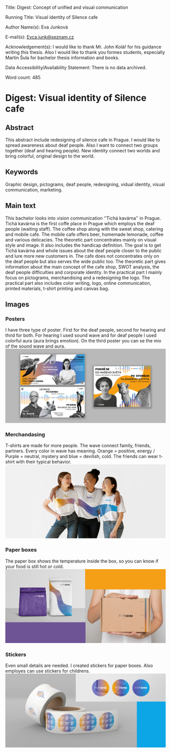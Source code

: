 Title: Digest: Concept of unified and visual communication

Running Title: Visual identity of Silence cafe

Author Name(s): Eva Junková 

E-mail(s): Evca.junk@seznam.cz

Acknowledgement(s): I would like to thank Mr. John Kolář for his guidance writing this thesis. Also I would like to thank you formes students, especially Martin Šula for bachelor thesis information and books.

Data Accessibility/Availability Statement: There is no data archived.

Word count: 485

# Digest: Visual identity of Silence cafe

## Abstract
This abstract include redesigning of silence cafe in Prague. I would like to spread awareness about deaf people. Also I want to connect two groups together (deaf and hearing people). New identity connect two worlds and bring colorful, original design to the world. 

## Keywords
Graphic design, pictograms, deaf people, redesigning, vidual identity, visual communication, marketing. 

## Main text
This bachelor looks into vision communication ‘'Tichá kavárna’' in Prague. Tichá kavárna is the first coffe place in Prague which employs the deaf people (waiting staff). The coffee shop along with the sweet shop, catering and mobile cafe. The mobile cafe offers beer, homemade lemonade, coffee and various delicacies. The theoretic part concentrates mainly on visual style and image. It also includes the handicap definition. The goal is to get Tichá kavárna and whole issues about the deaf people closer to the public and lure more new customers in. The cafe does not concentrates only on the deaf people but also serves the wide public too. The theoretic part gives information about the main concept of the cafe shop, SWOT analysis, the deaf people difficulties and corporate identity. In the practical part I mainly focus on pictograms, merchandising and a redesigning the logo. The practical part also includes color writing, logo, online communication, printed materials, t-shirt printing and canvas bag. 

## Images

### Posters
I have three type of poster. First for the deaf people, second for hearing and third for both. For hearing I used sound wave and for deaf people I used colorful aura (aura brings emotion). On the third poster you can se the mix of the sound wave and aura. 
![image](1Plakaty.jpg)
### Merchandasing
T-shirts are made for more people. The wave connect family, friends, partners. Every color in wave has meaning. Orange = positive, energy / Purple = neutral, mystery and blue = devilish, cold. The friends can wear t-shirt with their typical behavior. 
![image](2Tricka.jpg)
### Paper boxes
The paper box shows the temperature inside the box, so you can know if your food is still hot or cold. 
![image](3Boxy.jpg)
### Stickers
Even small details are needed. I created stickers for paper boxes. Also employes can use stickers for childrens. 
![image](4Samolepky.jpg)

